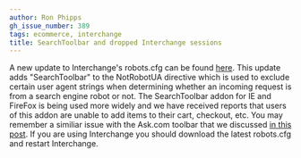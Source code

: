 ```yaml
---
author: Ron Phipps
gh_issue_number: 389
tags: ecommerce, interchange
title: SearchToolbar and dropped Interchange sessions
---
```




A new update to Interchange's robots.cfg can be found [here](https://github.com/interchange/interchange/raw/master/dist/robots.cfg).  This update adds "SearchToolbar" to the NotRobotUA directive which is used to exclude certain user agent strings when determining whether an incoming request is from a search engine robot or not.  The SearchToolbar addon for IE and FireFox is being used more widely and we have received reports that users of this addon are unable to add items to their cart, checkout, etc.  You may remember a similiar issue with the Ask.com toolbar that we discussed [in this post](http://blog.endpoint.com/2009/11/dropped-sessions-when-askcom-toolbar-is.html).  If you are using Interchange you should download the latest robots.cfg and restart Interchange.



